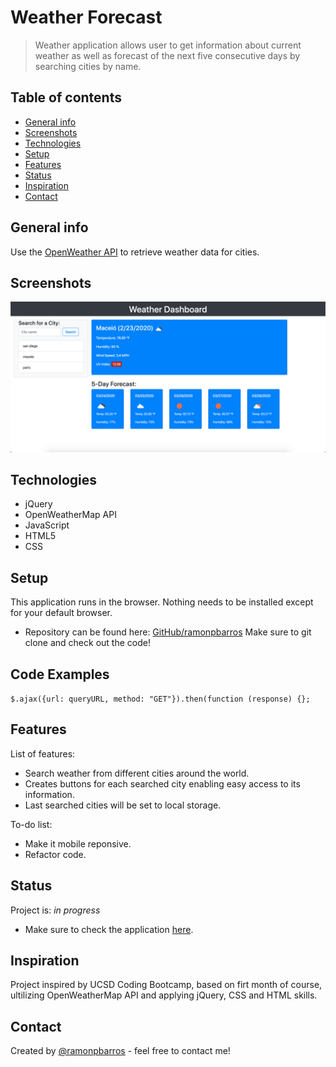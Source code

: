 # Weather Forecast
> Weather application allows user to get information about current weather as well as forecast of the next five consecutive days by searching cities by name.

## Table of contents
* [General info](#general-info)
* [Screenshots](#screenshots)
* [Technologies](#technologies)
* [Setup](#setup)
* [Features](#features)
* [Status](#status)
* [Inspiration](#inspiration)
* [Contact](#contact)

## General info
Use the [OpenWeather API](https://openweathermap.org/api) to retrieve weather data for cities.

## Screenshots
![Example screenshot](./img/screenshot.png)

## Technologies
* jQuery
* OpenWeatherMap API
* JavaScript
* HTML5
* CSS 

## Setup
This application runs in the browser. Nothing needs to be installed except for your default browser.

* Repository can be found here: [GitHub/ramonpbarros](https://github.com/ramonpbarros/weather-forecast) Make sure to git clone and check out the code!

## Code Examples
`$.ajax({url: queryURL, method: "GET"}).then(function (response) {};`

## Features
List of features:
* Search weather from different cities around the world.
* Creates buttons for each searched city enabling easy access to its information.
* Last searched cities will be set to local storage.

To-do list:
* Make it mobile reponsive.
* Refactor code.

## Status
Project is: _in progress_
* Make sure to check the application [here](https://ramonpbarros.github.io/weather-forecast/).

## Inspiration
Project inspired by UCSD Coding Bootcamp, based on firt month of course, ultilizing OpenWeatherMap API and applying jQuery, CSS and HTML skills.

## Contact
Created by [@ramonpbarros](https://github.com/ramonpbarros) - feel free to contact me!